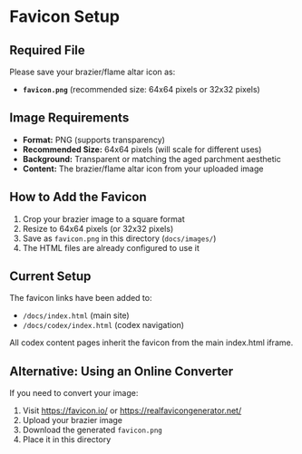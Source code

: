 # Favicon Setup

## Required File

Please save your brazier/flame altar icon as:
- **`favicon.png`** (recommended size: 64x64 pixels or 32x32 pixels)

## Image Requirements

- **Format:** PNG (supports transparency)
- **Recommended Size:** 64x64 pixels (will scale for different uses)
- **Background:** Transparent or matching the aged parchment aesthetic
- **Content:** The brazier/flame altar icon from your uploaded image

## How to Add the Favicon

1. Crop your brazier image to a square format
2. Resize to 64x64 pixels (or 32x32 pixels)
3. Save as `favicon.png` in this directory (`docs/images/`)
4. The HTML files are already configured to use it

## Current Setup

The favicon links have been added to:
- `/docs/index.html` (main site)
- `/docs/codex/index.html` (codex navigation)

All codex content pages inherit the favicon from the main index.html iframe.

## Alternative: Using an Online Converter

If you need to convert your image:
1. Visit https://favicon.io/ or https://realfavicongenerator.net/
2. Upload your brazier image
3. Download the generated `favicon.png`
4. Place it in this directory

